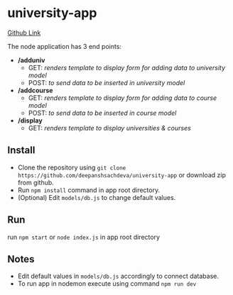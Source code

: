 # university-app

[Github Link](https://github.com/deepanshsachdeva/university-app)

The node application has 3 end points:
- **/adduniv**
  - GET: _renders template to display form for adding data to university model_
  - POST: _to send data to be inserted in university model_
- **/addcourse**
  - GET: _renders template to display form for adding data to course model_
  - POST: _to send data to be inserted in course model_
- **/display**
  - GET: _renders template to display universities & courses_
  
## Install
* Clone the repository using `git clone https://github.com/deepanshsachdeva/university-app` or download zip from github.
* Run `npm install` command in app root directory.
* (Optional) Edit `models/db.js` to change default values.

## Run
run `npm start` or `node index.js` in app root directory

## Notes
* Edit default values in `models/db.js` accordingly to connect database.
* To run app in nodemon execute using command `npm run dev`
